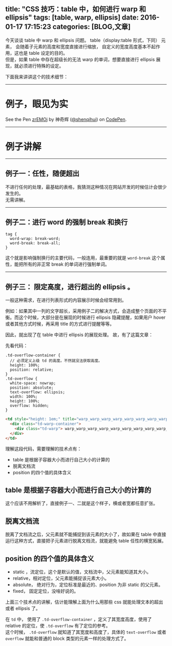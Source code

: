 title: "CSS 技巧：table 中，如何进行 warp 和 ellipsis"
tags: [table, warp, ellipsis]
date: 2016-01-17 17:15:23
categories: [BLOG,文章]
---

今天谈谈 table 中 warp 和 ellipsis 问题。
table（display:table 形式，下同） 元素， 会随着子元素的高度和宽度直接进行缩放， 自定义的宽度高度基本不起作用，这也是 table 设定的目的。  
但是，如果 table 中存在超级长的无法 warp 的单词，想要直接进行 ellipsis 展现，就必须进行特殊的设定。

下面我来讲讲这个的技术细节：

<!--more-->

---

# 例子，眼见为实

<p data-height="500" data-theme-id="0" data-slug-hash="zrEMOj" data-default-tab="result" data-user="shenqihui" class='codepen'>See the Pen <a href='http://codepen.io/shenqihui/pen/zrEMOj/'>zrEMOj</a> by 神奇辉 (<a href='http://codepen.io/shenqihui'>@shenqihui</a>) on <a href='http://codepen.io'>CodePen</a>.</p>
<script async src="//assets.codepen.io/assets/embed/ei.js"></script>

---

# 例子讲解

---

## 例子一：任性，随便超出
不进行任何的处理，最基础的表格，我猜测这种情况在网站开发的时候估计会很少发生的。  
无需讲解。  

---

## 例子二：进行 word 的强制 break 和换行
```less
tag {
  word-wrap: break-word;
  word-break: break-all;
}
```
这个就是影响强制换行的主要代码，一般连用，最重要的就是 `word-break` 这个属性，能把所有的非正常 break 的单词进行强制单词。  

---

## 例子三： 限定高度，进行超出的 ellipsis 。
一般这种需求，在进行列表形式的内容展示时候会经常用到。  

例如：如果其中一列的文字超长，采用例子二的解决方式，会造成整个页面的不平衡。而这个时候，大部分是在展现的时候进行 ellipsis 隐藏提醒，如果用户 hover 或者其他方式时候，再采用 title 的方式进行提醒等等。

因此，就出现了在 table 中进行 ellipsis 的展现处理。
故，有了这篇文章：

先看代码：
```less
.td-overflow-container {
  // 必须定义上级 td 的高度。不然就没法获取高度。
  height: 100%;
  position: relative;
}
.td-overflow {
  white-space: nowrap;
  position: absolute;
  text-overflow: ellipsis;
  width: 100%;
  height: 100%;
  overflow: hidden;
}
```
```html
<td style="height: 1em;" title="warp_warp_warp_warp_warp_warp_warp_warp_warp_warp_warp_warp_warp_warp_warp_warp_warp_warp_warp_warp_warp_warp_warp_warp_warp_warp_warp_warp_warp_warp_warp_warp_warp_warp_warp_warp_warp_warp_warp_warp_warp_warp_warp_warp_">
  <div class="td-warp-container">
    <div class="td-warp"> warp_warp_warp_warp_warp_warp_warp_warp_warp_warp_warp_warp_warp_warp_warp_warp_warp_warp_warp_warp_warp_warp_warp_warp_warp_warp_warp_warp_warp_warp_warp_warp_warp_warp_warp_warp_warp_warp_warp_warp_warp_warp_warp_warp_</div>
  </div>
</td>
```
理解这段代码，需要理解的技术点有：

* table 是根据子容器大小而进行自己大小的计算的
* 脱离文档流
* position 的四个值的具体含义

## table 是根据子容器大小而进行自己大小的计算的
这个应该不用解析了，直接例子一、二就是这个样子，横或者宽都任意扩张。

## 脱离文档流
脱离了文档流之后，父元素就不能捕捉到该元素的大小了，故如果在 table 中直接运行这种方式，直接把子元素进行脱离文档流，就能避免 table 任性的横宽拓展。

## position 的四个值的具体含义
* static ，流定位，这个是默认的值，文档流中，父元素能知道其大小。
* relative，相对定位，父元素能捕捉该元素大小。
* absolute， 绝对行为，定位标准是最近的、position 为非 static 的父元素。
* fixed， 固定定位，没啥好说的。

上面三个技术点的讲解，估计能理解上面为什么用那些 css 就能处理文本的超出或者 ellipsis 了。

在 `td` 中， 使用了 `.td-overflow-container` ，定义了其宽度高度，使用了 relative 的定位，使 `.td-overflow` 有了定位的参考。  
这个时候， `.td-overflow` 就知道了其宽度和高度了，具体的 `text-overflow` 或者 `overflow` 就能和普通的 block 类型的元素一样的处理方式了。